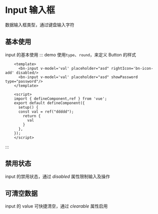 # Input 输入框
数据输入框类型，通过键盘输入字符

## 基本使用
input 的基本使用
::: demo 使用`type`、`round`，来定义 Button 的样式
```vue
    <template>
      <bn-input v-model='val' placeholder="asd" rightIcon='bn-icon-add' disabled/>
      <bn-input v-model='val' placeholder="asd" showPassword type="password"/>
    </template>

    <script>
    import { defineComponent,ref } from 'vue';
    export default defineComponent({
      setup() {
      const val = ref("ddddd");      
        return {
          val
        }
      },
    });
    </script>
```
:::

## 禁用状态
input 的禁用状态，通过 _disabled_ 属性限制输入及操作

## 可清空数据
input 的 value 可快捷清空，通过 _clearable_ 属性启用
